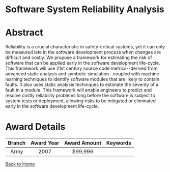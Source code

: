 
Software System Reliability Analysis
====================================

# Abstract


Reliability is a crucial characteristic in safety-critical systems, yet it can only be measured late in the software development process when changes are difficult and costly.  We propose a framework for estimating the risk of software that can be applied early in the software development life-cycle.  This framework will use 21st century source code metrics--derived from advanced static analysis and symbolic simulation--coupled with machine learning techniques to identify software modules that are likely to contain faults.  It also uses static analysis techniques to estimate the severity of a fault in a module. This framework will enable engineers to predict and resolve costly reliability problems long before the software is subject to system tests or deployment, allowing risks to be mitigated or eliminated early in the software development life-cycle.  

# Award Details

|Branch|Award Year|Award Amount|Keywords|
| :---: | :---: | :---: | :---: |
|Army|2007|$99,996||
  
  


[Back to Home](https://github.com/chrischow/dod_sbir_awards/JH/#2287)